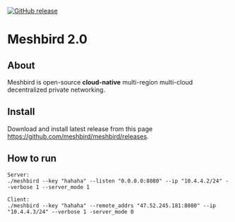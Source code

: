 [![GitHub release](https://img.shields.io/github/release/meshbird/meshbird/all.svg?style=flat-square)](https://github.com/meshbird/meshbird/releases)

# Meshbird 2.0

## About

Meshbird is open-source **cloud-native** multi-region multi-cloud decentralized private networking.

## Install

Download and install latest release from this page https://github.com/meshbird/meshbird/releases.

## How to run

```
Server:
./meshbird --key "hahaha" --listen "0.0.0.0:8080" --ip "10.4.4.2/24" --verbose 1 --server_mode 1

Client:
./meshbird --key "hahaha" --remote_addrs "47.52.245.181:8080" --ip "10.4.4.3/24" --verbose 1 -server_mode 0
```
